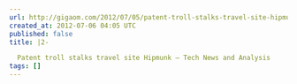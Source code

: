 ```yaml
---
url: http://gigaom.com/2012/07/05/patent-troll-stalks-travel-site-hipmunk/
created_at: 2012-07-06 04:05 UTC
published: false
title: |2-

  Patent troll stalks travel site Hipmunk — Tech News and Analysis
tags: []
---
```




